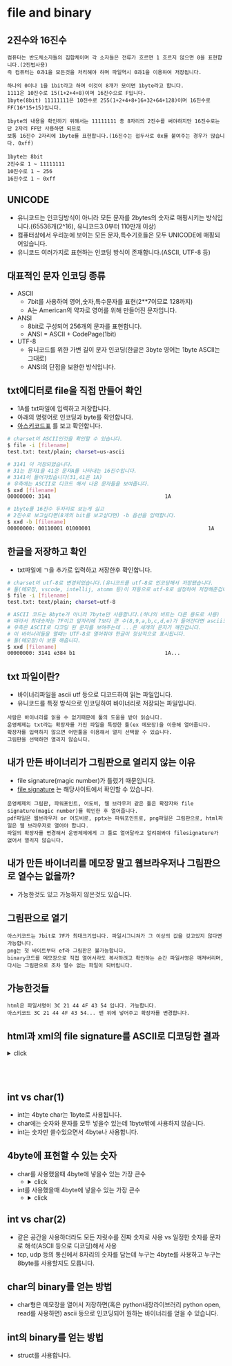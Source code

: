 # file and binary

## 2진수와 16진수
```
컴퓨터는 반도체소자들의 집합체이며 각 소자들은 전류가 흐르면 1 흐르지 않으면 0을 표현합니다.(2진법사용)
즉 컴퓨터는 0과1을 모든것을 처리해야 하며 파일역시 0과1을 이용하여 저장됩니다.

하나의 0이나 1을 1bit라고 하며 이것이 8개가 모이면 1byte라고 합니다.
1111은 10진수로 15(1+2+4+8)이며 16진수으로 F입니다.
1byte(8bit) 11111111은 10진수로 255(1+2+4+8+16+32+64+128)이며 16진수로 FF(16*15+15)입니다. 

1byte의 내용을 확인하기 위해서는 11111111 총 8자리의 2진수를 써야하지만 16진수로는 단 2자리 FF만 사용하면 되므로
보통 16진수 2자리에 1byte를 표현합니다.(16진수는 접두사로 0x를 붙여주는 경우가 많습니다. 0xff)

1byte는 8bit 
2진수로 1 ~ 11111111
10진수로 1 ~ 256
16진수로 1 ~ 0xff
```

## UNICODE
- 유니코드는 인코딩방식이 아니라 모든 문자를 2bytes의 숫자로 매핑시키는 방식입니다.(65536개(2^16), 유니코드3.0부터 110만개 이상)
- 컴퓨터상에서 우리눈에 보이는 모든 문자,특수기호들은 모두 UNICODE에 매핑되어있습니다.
- 유니코드 여러가지로 표현하는 인코딩 방식이 존재합니다.(ASCII, UTF-8 등)

## 대표적인 문자 인코딩 종류
- ASCII
    - 7bit를 사용하여 영어,숫자,특수문자를 표현(2**7이므로 128까지)
    - A는 American의 약자로 영어를 위해 만들어진 문자입니다.
- ANSI
    - 8bit로 구성되어 256개의 문자를 표현합니다.
    - ANSI = ASCII + CodePage(1bit)
- UTF-8
    - 유니코드를 위한 가변 길이 문자 인코딩(한글은 3byte 영어는 1byte ASCII는 그대로)
    - ANSI의 단점을 보완한 방식입니다.

## txt에디터로 file을 직접 만들어 확인
- 1A를 txt파일에 입력하고 저장합니다.
- 아래의 명령어로 인코딩과 byte를 확인합니다.
- [아스키코드표](https://mblogthumb-phinf.pstatic.net/20160211_209/ansdbtls4067_1455192707460IhXKg_JPEG/ASCII_Code_%25EC%259D%25BC%25EB%259E%258C%25ED%2591%259C_-_%25EC%259E%2591%25EC%2584%25B1%25EC%259E%2590_-_%25EB%2595%259C%25EC%2593%25B0001.png?type=w800) 를 보고 확인합니다.

```sh
# charset이 ASCII인것을 확인할 수 있습니다.
$ file -i [filename]
test.txt: text/plain; charset=us-ascii

# 3141 이 저장되었습니다.
# 31는 문자1을 41은 문자A를 나타내는 16진수입니다.
# 3141이 들어가있습니다(31,41은 1A)
# 우측에는 ASCII로 디코드 해서 나온 문자들을 보여줍니다.
$ xxd [filename]
00000000: 3141                                     1A

# 1byte를 16진수 두자리로 보는게 싫고 
# 2진수로 보고싶다면(8개의 bit를 보고싶다면) -b 옵션을 입력합니다.
$ xxd -b [filename]
00000000: 00110001 01000001                                      1A
```
## 한글을 저장하고 확인
- txt파일에 ㄱ을 추가로 입력하고 저장한후 확인합니다.
```sh
# charset이 utf-8로 변경되었습니다.(유니코드를 utf-8로 인코딩해서 저장됐습니다. 
# 툴(메모장, vscode, intellij, atomm 등)이 자동으로 utf-8로 설정하여 저장해준겁니다.
$ file -i [filename]
test.txt: text/plain; charset=utf-8

# ASCII 코드는 8byte가 아니라 7byte만 사용합니다.(하나의 비트는 다른 용도로 사용)
# 따라서 최대숫자는 7F이고 앞자리에 7보다 큰 수(8,9,a,b,c,d,e)가 들어간다면 ascii코드의 인코딩은 깨지게됩니다.
# 우측은 ASCII로 디코딩 된 문자를 보여주는데 ...은 세개의 문자가 꺠진겁니다.
# 이 바이너리들을 열때는 UTF-8로 열어줘야 한글이 정상적으로 표시됩니다.
# 툴(메모장)이 보통 해줍니다.
$ xxd [filename]
00000000: 3141 e384 b1                             1A...
```

## txt 파일이란?
- 바이너리파일을 ascii utf 등으로 디코드하여 읽는 파일입니다.
- 유니코드를 특정 방식으로 인코딩하여 바이너리로 저장되는 파일입니다.

```
사람은 바이너리를 읽을 수 없기때문에 툴의 도움을 받아 읽습니다.
운영체제는 txt라는 확장자를 가진 파일을 특정한 툴(ex 메모장)을 이용해 열어줍니다.
확장자를 입력하지 않으면 어떤툴을 이용해서 열지 선택할 수 있습니다.
그림판을 선택하면 열리지 않습니다. 
```
## 내가 만든 바이너리가 그림판으로 열리지 않는 이유
- file signature(magic number)가 틀렸기 때문입니다.
- [file signature](https://blog.naver.com/PostView.nhn?isHttpsRedirect=true&blogId=gaegurijump&logNo=110186211008&parentCategoryNo=&categoryNo=42&viewDate=&isShowPopularPosts=true&from=search) 는 해당사이트에서 확인할 수 있습니다.
```
운영체제의 그림판, 파워포인트, 어도비, 웹 브라우저 같은 툴은 확장자와 file signature(magic number)를 확인한 후 열어줍니다.
pdf파일은 웹브라우저 or 어도비로, pptx는 파워포인트로, png파일은 그림판으로, html파일은 웹 브라우저로 열어야 합니다.
파일의 확장자를 변경해서 운영체제에게 그 툴로 열어달라고 알려줘봐야 filesignature가 없어서 열리지 않습니다.
```

## 내가 만든 바이너리를 메모장 말고 웹브라우저나 그림판으로 열수는 없을까?
- 가능한것도 있고 가능하지 않은것도 있습니다.

## 그림판으로 열기
```
아스키코드는 7bit로 7F가 최대크기입니다. 파일시그니쳐가 그 이상의 값을 갖고있지 않다면 가능합니다. 
png는 첫 바이트부터 ef라 그림판은 불가능합니다.
binary코드를 메모장으로 직접 열어서라도 복사하려고 확인하는 순간 파일서명은 깨져버리며, 
다시는 그림판으로 조차 열수 없는 파일이 되버립니다.
```

## 가능한것들
```
html은 파일서명이 3C 21 44 4F 43 54 입니다. 가능합니다.
아스키코드 3C 21 44 4F 43 54... 맨 위에 넣어주고 확장자를 변경합니다.
```
## html과 xml의 file signature를 ASCII로 디코딩한 결과
<details><summary>click</summary>
<p>

```xml
<!DOCTYPE html>
<?xml version="1.0" encoding="UTF-8"?>
```

</p>
</details>
<br>
<br>
<br>

## int vs char(1)
- int는 4byte char는 1byte로 사용됩니다.
- char에는 숫자와 문자를 모두 넣을수 있는데 1byte밖에 사용하지 않습니다.
- int는 숫자만 쓸수있으면서 4byte나 사용합니다.

## 4byte에 표현할 수 있는 숫자
- char를 사용했을때 4byte에 넣을수 있는 가장 큰수
    - <details><summary>click</summary>
        <p>

        ```
        십진법(문자): 9999
        십육진법: (0x39 0x39 0x39 0x39)
        이진법: 0111001 4번 반복
        1byte에 문자를 하나씩 표현하므로 9를 네개 이어붙이면 가장 큽니다.
        ```

        </p>
        </details>
- int를 사용했을때 4byte에 넣을수 있는 가장 큰수
    - <details><summary>click</summary>
        <p>

        ```
        4byte는 32bit이므로 총 
        2^32  = 4,294,967,296 의 수를 표현할 수 있습니다.
        그중 반은 음수, 반은 양수를 표현한다고 생각하면 
        32칸의 2진수로 나타낼수 있는 가장 큰수는
        4,294,967,296 / 2 = 2,147,483,648 쯤 됩니다.
        (정확한 int32 의 범위는 –2,147,483,648 ~ 2,147,483,647 입니다.)

        십진법(숫자): 2,147,483,647
        십육진법:  (0xff 0xff 0xff 0xff)
        이진법 : 11111111 4번 반복
        ```

        </p>
        </details>

## int vs char(2)
- 같은 공간을 사용하더라도 모든 자릿수를 진짜 숫자로 사용 vs 일정한 숫자를 문자로 해석(ASCII 등으로 디코딩)해서 사용
- tcp, udp 등의 통신에서 8자리의 숫자를 담는데 누구는 4byte를 사용하고 누구는 8byte를 사용할지도 모릅니다.

## char의 binary를 얻는 방법
- char형은 메모장을 열어서 저장하면(혹은 python내장라이브러리 python open, read를 사용하면) ascii 등으로 인코딩되어 원하는 바이너리를 얻을 수 있습니다.

## int의 binary를 얻는 방법
- struct를 사용합니다.